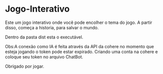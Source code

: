 # Jogo-Interativo

Este um jogo interativo onde você pode encolher o tema do jogo.
A partir disso, começa a historia, para salvar o mundo.

Dentro da pasta dist esta o executável.



Obs:A conexão como IA é feita através da API da cohere no momento que esteja jogando o token pode estar expirado.
Criando uma conta na cohere e coloque seu token no arquivo ChatBot.

Obrigado por jogar.
